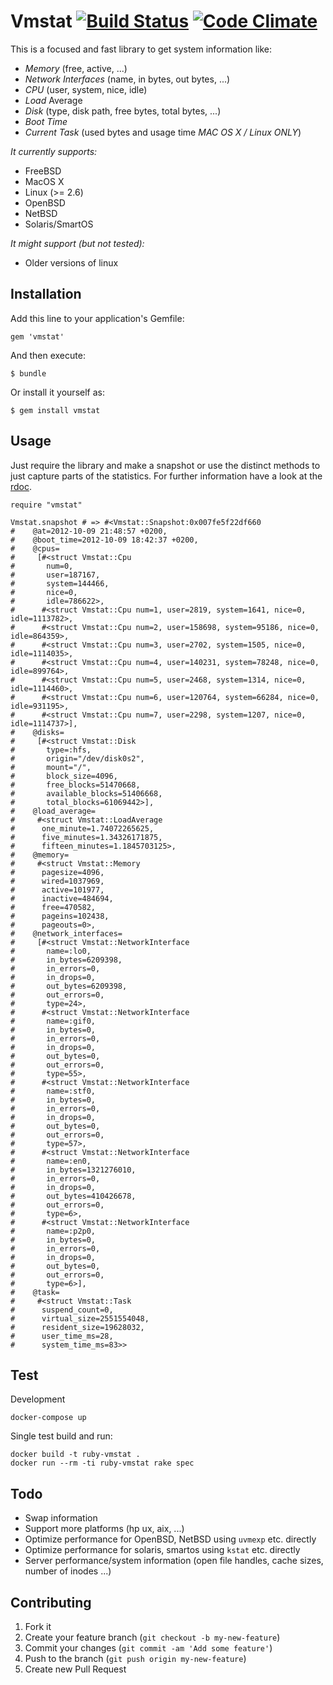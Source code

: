 # Vmstat [![Build Status](https://secure.travis-ci.org/threez/ruby-vmstat.png)](http://travis-ci.org/threez/ruby-vmstat) [![Code Climate](https://codeclimate.com/badge.png)](https://codeclimate.com/github/threez/ruby-vmstat)

This is a focused and fast library to get system information like:

* _Memory_ (free, active, ...)
* _Network Interfaces_ (name, in bytes, out bytes, ...)
* _CPU_ (user, system, nice, idle)
* _Load_ Average
* _Disk_ (type, disk path, free bytes, total bytes, ...)
* _Boot Time_
* _Current Task_ (used bytes and usage time *MAC OS X / Linux ONLY*)

*It currently supports:*

* FreeBSD
* MacOS X
* Linux (>= 2.6)
* OpenBSD
* NetBSD
* Solaris/SmartOS

*It might support (but not tested):*

* Older versions of linux

## Installation

Add this line to your application's Gemfile:

    gem 'vmstat'

And then execute:

    $ bundle

Or install it yourself as:

    $ gem install vmstat

## Usage

Just require the library and make a snapshot or use the distinct methods to just capture parts of the statistics. For further information have a look at the [rdoc](http://rdoc.info/gems/vmstat/frames).

	require "vmstat"
	
	Vmstat.snapshot # => #<Vmstat::Snapshot:0x007fe5f22df660
	#	 @at=2012-10-09 21:48:57 +0200,
	#	 @boot_time=2012-10-09 18:42:37 +0200,
	#	 @cpus=
	#	  [#<struct Vmstat::Cpu
	#	    num=0,
	#	    user=187167,
	#	    system=144466,
	#	    nice=0,
	#	    idle=786622>,
	#	   #<struct Vmstat::Cpu num=1, user=2819, system=1641, nice=0, idle=1113782>,
	#	   #<struct Vmstat::Cpu num=2, user=158698, system=95186, nice=0, idle=864359>,
	#	   #<struct Vmstat::Cpu num=3, user=2702, system=1505, nice=0, idle=1114035>,
	#	   #<struct Vmstat::Cpu num=4, user=140231, system=78248, nice=0, idle=899764>,
	#	   #<struct Vmstat::Cpu num=5, user=2468, system=1314, nice=0, idle=1114460>,
	#	   #<struct Vmstat::Cpu num=6, user=120764, system=66284, nice=0, idle=931195>,
	#	   #<struct Vmstat::Cpu num=7, user=2298, system=1207, nice=0, idle=1114737>],
	#	 @disks=
	#	  [#<struct Vmstat::Disk
	#	    type=:hfs,
	#	    origin="/dev/disk0s2",
	#	    mount="/",
	#	    block_size=4096,
	#	    free_blocks=51470668,
	#	    available_blocks=51406668,
	#	    total_blocks=61069442>],
	#	 @load_average=
	#	  #<struct Vmstat::LoadAverage
	#	   one_minute=1.74072265625,
	#	   five_minutes=1.34326171875,
	#	   fifteen_minutes=1.1845703125>,
	#	 @memory=
	#	  #<struct Vmstat::Memory
	#	   pagesize=4096,
	#	   wired=1037969,
	#	   active=101977,
	#	   inactive=484694,
	#	   free=470582,
	#	   pageins=102438,
	#	   pageouts=0>,
	#	 @network_interfaces=
	#	  [#<struct Vmstat::NetworkInterface
	#	    name=:lo0,
	#	    in_bytes=6209398,
	#	    in_errors=0,
	#	    in_drops=0,
	#	    out_bytes=6209398,
	#	    out_errors=0,
	#	    type=24>,
	#	   #<struct Vmstat::NetworkInterface
	#	    name=:gif0,
	#	    in_bytes=0,
	#	    in_errors=0,
	#	    in_drops=0,
	#	    out_bytes=0,
	#	    out_errors=0,
	#	    type=55>,
	#	   #<struct Vmstat::NetworkInterface
	#	    name=:stf0,
	#	    in_bytes=0,
	#	    in_errors=0,
	#	    in_drops=0,
	#	    out_bytes=0,
	#	    out_errors=0,
	#	    type=57>,
	#	   #<struct Vmstat::NetworkInterface
	#	    name=:en0,
	#	    in_bytes=1321276010,
	#	    in_errors=0,
	#	    in_drops=0,
	#	    out_bytes=410426678,
	#	    out_errors=0,
	#	    type=6>,
	#	   #<struct Vmstat::NetworkInterface
	#	    name=:p2p0,
	#	    in_bytes=0,
	#	    in_errors=0,
	#	    in_drops=0,
	#	    out_bytes=0,
	#	    out_errors=0,
	#	    type=6>],
	#	 @task=
	#	  #<struct Vmstat::Task
	#	   suspend_count=0,
	#	   virtual_size=2551554048,
	#	   resident_size=19628032,
	#	   user_time_ms=28,
	#	   system_time_ms=83>>

## Test

Development

	docker-compose up

Single test build and run:

	docker build -t ruby-vmstat .
	docker run --rm -ti ruby-vmstat rake spec

## Todo

* Swap information
* Support more platforms (hp ux, aix, ...)
* Optimize performance for OpenBSD, NetBSD using `uvmexp` etc. directly
* Optimize performance for solaris, smartos using `kstat` etc. directly
* Server performance/system information (open file handles, cache sizes, number of inodes ...)

## Contributing

1. Fork it
2. Create your feature branch (`git checkout -b my-new-feature`)
3. Commit your changes (`git commit -am 'Add some feature'`)
4. Push to the branch (`git push origin my-new-feature`)
5. Create new Pull Request
